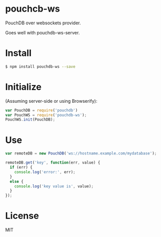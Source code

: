 # pouchcb-ws

PouchDB over websockets provider.

Goes well with pouchdb-ws-server.

# Install

```bash
$ npm install pouchdb-ws --save
```

# Initialize

(Assuming server-side or using Browserify):

```javascript
var PouchDB = require('pouchdb')
var PouchWS = require('pouchdb-ws');
PouchWS.init(PouchDB);
```

# Use

```javascript
var remoteDB = new PouchDB('ws://hostname.example.com/mydatabase');

remoteDB.get('key', function(err, value) {
  if (err) {
    console.log('error:', err);
  }
  else {
    console.log('key value is', value);
  }
});
```

# License

MIT